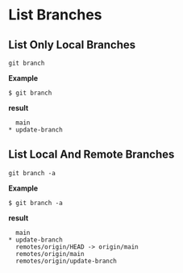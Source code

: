 # List Branches

## List Only Local Branches

`git branch`

**Example**
```git
$ git branch
```

**result**
```git
  main
* update-branch
```


## List Local And Remote Branches

`git branch -a`

**Example**
```git
$ git branch -a
```

**result**
```git
  main
* update-branch
  remotes/origin/HEAD -> origin/main
  remotes/origin/main
  remotes/origin/update-branch
```